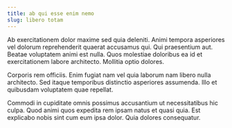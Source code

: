 ```yaml
---
title: ab qui esse enim nemo
slug: libero totam
---
```


Ab exercitationem dolor maxime sed quia deleniti. Animi tempora asperiores vel dolorum reprehenderit quaerat accusamus qui. Qui praesentium aut. Beatae voluptatem animi est nulla. Quos molestiae doloribus ea id et exercitationem labore architecto. Mollitia optio dolores.

Corporis rem officiis. Enim fugiat nam vel quia laborum nam libero nulla architecto. Sed itaque temporibus distinctio asperiores assumenda. Illo et quibusdam voluptatem quae repellat.

Commodi in cupiditate omnis possimus accusantium ut necessitatibus hic culpa. Quod animi quos expedita rem ipsam natus et quasi quia. Est explicabo nobis sint cum eum ipsa dolor. Quia dolores consequatur.
